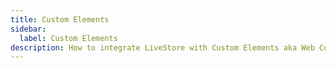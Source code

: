 ```yaml
---
title: Custom Elements
sidebar:
  label: Custom Elements
description: How to integrate LiveStore with Custom Elements aka Web Components.
---
```

